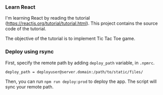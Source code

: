 ### Learn React

I'm learning React by reading the tutorial (https://reactjs.org/tutorial/tutorial.html). 
This project contains the source code of the tutorial.

The objective of the tutorial is to implement Tic Tac Toe game.

### Deploy using rsync

First, specify the remote path by adding `deploy_path` variable, in `.npmrc`.
```
deploy_path = deployuser@server.domain:/path/to/static/files/
```

Then, you can run `npm run deploy:prod` to deploy the app. The script will sync your remote path.

